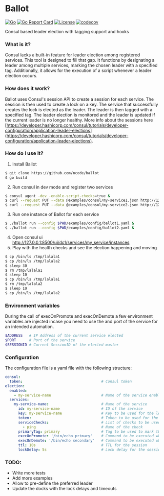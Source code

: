 # Ballot

[![Go](https://github.com/ncode/ballot/actions/workflows/go.yml/badge.svg)](https://github.com/ncode/ballot/actions/workflows/go.yml)
[![Go Report Card](https://goreportcard.com/badge/github.com/ncode/ballot)](https://goreportcard.com/report/github.com/ncode/ballot)
[![License](https://img.shields.io/badge/License-Apache_2.0-blue.svg)](https://opensource.org/licenses/Apache-2.0)
[![codecov](https://codecov.io/gh/ncode/ballot/graph/badge.svg?token=GVADXAIACR)](https://codecov.io/gh/ncode/ballot)

Consul based leader election with tagging support and hooks

### What is it?

Consul lacks a built-in feature for leader election among registered services. This tool is designed to fill that gap. It functions by designating a leader among multiple services, marking the chosen leader with a specified tag. Additionally, it allows for the execution of a script whenever a leader election occurs.

### How does it work?

Ballot uses Consul's session API to create a session for each service. The session is then used to create a lock on a key. The service that successfully creates the lock is elected as the leader. The leader is then tagged with a specified tag. The leader election is monitored and the leader is updated if the current leader is no longer healthy.
More info about the sessions here [https://developer.hashicorp.com/consul/tutorials/developer-configuration/application-leader-elections](https://developer.hashicorp.com/consul/tutorials/developer-configuration/application-leader-elections).

### How do I use it?

1. Install Ballot
```bash
$ git clone https://github.com/ncode/ballot
$ go build
```
2. Run consul in dev mode and register two services
```bash
$ consul agent -dev -enable-script-checks=true &
$ curl --request PUT --data @examples/consul/my-service1.json http://127.0.0.1:8500/v1/agent/service/register\?replace-existing-checks\=true
$ curl --request PUT --data @examples/consul/my-service2.json http://127.0.0.1:8500/v1/agent/service/register\?replace-existing-checks\=true
```
3. Run one instance of Ballot for each service
```bash
$ ./ballot run --config $PWD/examples/config/ballot1.yaml &
$ ./ballot run --config $PWD/examples/config/ballot2.yaml &
```
4. Open consul ui http://127.0.0.1:8500/ui/dc1/services/my_service/instances
5. Play with the health checks and see the election happening and moving
```bash
$ cp /bin/ls /tmp/lalala1
$ cp /bin/ls /tmp/lalala2
$ sleep 30
$ rm /tmp/lalala1
$ sleep 10
$ cp /bin/ls /tmp/lalala1
$ rm /tmp/lalala2
$ sleep 10
$ cp /bin/ls /tmp/lalala2
```

### Environment variables

During the call of execOnPromote and execOnDemote a few environment variables are injected incase you need to use the and port of the service for an intended automation.

```bash
$ADDRESS   # IP Address of the current service elected
$PORT      # Port of the service
$SESSIONID # Current SessionID of the elected master
```

### Configuration

The configuration file is a yaml file with the following structure:

```yaml
consul:
  token:                                    # Consul token
election:
  enabled:
    - my-service-name                       # Name of the service enabled for election
  services:
    my-service-name:                        # Name of the service
      id: my-service-name                   # ID of the service
      key: my-service-name                  # Key to be used for the lock in Consul, this should be the same across all nodes
      token:                                # Token to be used for the session in Consul
      serviceChecks:                        # List of checks to be used to determine the health of the service
        - ping                              # Name of the check
      primaryTag: primary                   # Tag to be used to mark the leader
      execOnPromote: '/bin/echo primary'    # Command to be executed when the service is elected as leader
      execOnDemote: '/bin/echo secondary'   # Command to be executed when the service is demoted as leader
      ttl: 10s                              # TTL for the session
      lockDelay: 5s                         # Lock delay for the session
```

### TODO:

- Write more tests
- Add more examples
- Allow to pre-define the preferred leader
- Update the docks with the lock delays and timeouts
